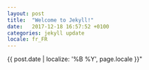 ```yaml
---
layout: post
title:  "Welcome to Jekyll!"
date:   2017-12-18 16:57:52 +0100
categories: jekyll update
locale: fr_FR
---
```


{{ post.date | localize: '%B %Y', page.locale }}"